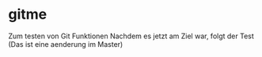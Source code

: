 # gitme
Zum testen von Git Funktionen
Nachdem es jetzt am Ziel war, folgt der Test (Das ist eine aenderung im Master)
